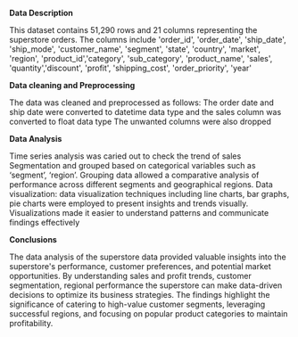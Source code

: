 **Data Description**

This dataset contains 51,290 rows and 21 columns representing the superstore orders. The columns include 'order_id', 'order_date', 'ship_date', 'ship_mode', 'customer_name',
'segment', 'state', 'country', 'market', 'region', 'product_id','category', 'sub_category', 'product_name', 'sales', 'quantity','discount', 'profit', 'shipping_cost', 'order_priority', 'year' 

**Data cleaning and Preprocessing**

The data was cleaned and preprocessed as follows:
The order date and ship date were converted to datetime data type and the sales column was converted to float data type
The unwanted columns were also dropped

**Data Analysis**

Time series analysis was caried out to check the trend of sales
Segmentation and grouped based on categorical variables such as ‘segment’, ‘region’. 
Grouping data allowed a comparative analysis of performance across different segments and geographical regions. 
Data visualization: data visualization techniques including line charts, bar graphs, pie charts were employed to present insights and trends visually. 
Visualizations made it easier to understand patterns and communicate findings effectively 

**Conclusions**

The data analysis of the superstore data provided valuable insights into the superstore's performance, customer preferences, and potential market opportunities. 
By understanding sales and profit trends, customer segmentation, regional performance the superstore can make data-driven decisions to optimize its business strategies. 
The findings highlight the significance of catering to high-value customer segments, 
leveraging successful regions, and focusing on popular product categories to maintain profitability. 
